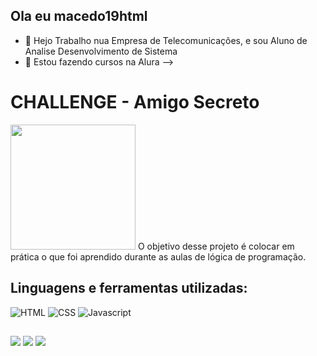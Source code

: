 ## Ola eu macedo19html
- 🔭 Hejo Trabalho nua Empresa de Telecomunicações, e sou Aluno de Analise Desenvolvimento de Sistema
- 🌱 Estou fazendo cursos na Alura
-->
# CHALLENGE - Amigo Secreto
<img src='https://tenor.com/pt-BR/view/kitten-cat-typing-typing-cat-thank-goodness-gif-16601149.gif' width="200"/>
O objetivo desse projeto é colocar em prática o que foi aprendido durante as aulas de lógica de programação.

## Linguagens e ferramentas utilizadas:
![HTML](https://img.shields.io/badge/HTML-gray?logo=html5&logoColor=%23E34F26)
![CSS](https://img.shields.io/badge/CSS-gray?logo=css&logoColor=%23663399)
![Javascript](https://img.shields.io/badge/Javascript-gray?logo=javascript&logoColor=%23F7DF1E)
##

<div> 
  <a href="https://instagram.com/rafaballerini" target="_blank"><img src="https://img.shields.io/badge/-Instagram-%23E4405F?style=for-the-badge&logo=instagram&logoColor=white" target="_blank"></a>
  <a href = "jmmacena@gmail.com"><img src="https://img.shields.io/badge/-Gmail-%23333?style=for-the-badge&logo=gmail&logoColor=white" target="_blank"></a>
  <a href="https://www.linkedin.com/in/rafaella-ballerini-45875016a" target="_blank"><img src="https://img.shields.io/badge/-LinkedIn-%230077B5?style=for-the-badge&logo=linkedin&logoColor=white" target="_blank"></a> 
  
</div>


